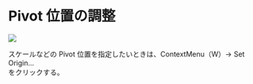 # Pivot 位置の調整

<!-- SUMMARY:Pivot位置の調整 -->

![](https://gyazo.com/29b07bc9b5e391a8483613ab617ee80e.png)

スケールなどの Pivot 位置を指定したいときは、ContextMenu（W）→ Set Origin...  
をクリックする。

